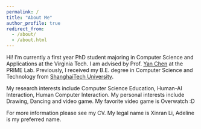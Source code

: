 ```yaml
---
permalink: /
title: "About Me"
author_profile: true
redirect_from: 
  - /about/
  - /about.html
---
```


Hi! I’m currently a first year PhD student majoring in Computer Science and Applications at the Virginia Tech. I am advised by Prof. [Yan Chen](https://chensivan.github.io/) at the PRIME Lab. Previously, I received my B.E. degree in Computer Science and Technology from [ShanghaiTech University](https://www.shanghaitech.edu.cn/eng/). 

My research interests include Computer Science Education, Human-AI Interaction, Human Computer Interaction. My personal interests include Drawing, Dancing and video game. My favorite video game is Overwatch :D 

For more information please see my CV. My legal name is Xinran Li, Adeline is my preferred name.
